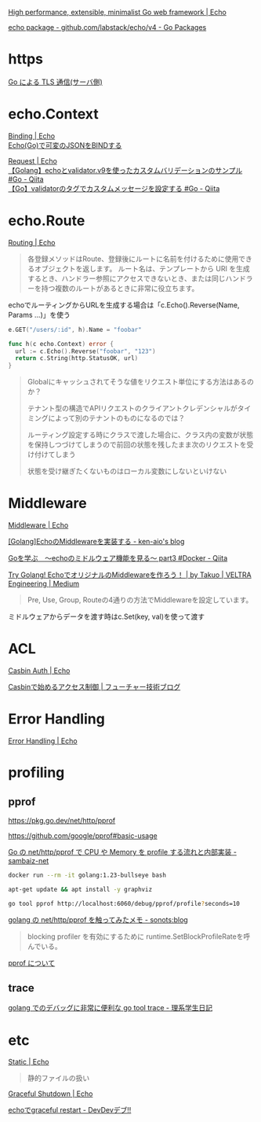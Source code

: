 
[High performance, extensible, minimalist Go web framework | Echo](https://echo.labstack.com/)

[echo package - github.com/labstack/echo/v4 - Go Packages](https://pkg.go.dev/github.com/labstack/echo/v4)

# https

[Go による TLS 通信(サーバ側)](https://zenn.dev/empenguin/articles/5a8a8d827cfb1c)


# echo.Context

[Binding | Echo](https://echo.labstack.com/docs/binding)  
[Echo(Go)で可変のJSONをBINDする](https://zenn.dev/kaikusakari/articles/becace7d43abb5)  

[Request | Echo](https://echo.labstack.com/docs/request#validate-data)  
[【Golang】echoとvalidator.v9を使ったカスタムバリデーションのサンプル #Go - Qiita](https://qiita.com/nanamen/items/c824a2c8f2e1767f90f8)  
[【Go】validatorのタグでカスタムメッセージを設定する #Go - Qiita](https://qiita.com/yudai2929/items/a0b0213b3f8b0a459f44)  


# echo.Route

[Routing | Echo](https://echo.labstack.com/docs/routing)

> 各登録メソッドはRoute、登録後にルートに名前を付けるために使用できるオブジェクトを返します。
> ルート名は、テンプレートから URI を生成するとき、ハンドラー参照にアクセスできないとき、または同じハンドラーを持つ複数のルートがあるときに非常に役立ちます。


echoでルーティングからURLを生成する場合は「c.Echo().Reverse(Name, Params ...)」を使う

```go
e.GET("/users/:id", h).Name = "foobar"

func h(c echo.Context) error {
  url := c.Echo().Reverse("foobar", "123")
  return c.String(http.StatusOK, url)
}
```

> Globalにキャッシュされてそうな値をリクエスト単位にする方法はあるのか？
> 
> テナント型の構造でAPIリクエストのクライアントクレデンシャルがタイミングによって別のテナントのものになるのでは？
> 
> 
> ルーティング設定する時にクラスで渡した場合に、クラス内の変数が状態を保持しつづけてしまうので前回の状態を残したまま次のリクエストを受け付けてしまう
> 
> 状態を受け継ぎたくないものはローカル変数にしないといけない


# Middleware

[Middleware | Echo](https://echo.labstack.com/docs/cookbook/middleware)  

[[Golang]EchoのMiddlewareを実装する - ken-aio's blog](https://ken-aio.github.io/post/2019/02/06/golang-echo-middleware/)  

[Goを学ぶ　～echoのミドルウェア機能を見る～ part3 #Docker - Qiita](https://qiita.com/dsricekun/items/81d6bf78ea5b3ba7c418)  

[Try Golang! EchoでオリジナルのMiddlewareを作ろう！ | by Takuo | VELTRA Engineering | Medium](https://medium.com/veltra-engineering/echo-middleware-in-golang-90e1d301eb27)  
> Pre, Use, Group, Routeの4通りの方法でMiddlewareを設定しています。


ミドルウェアからデータを渡す時はc.Set(key, val)を使って渡す

# ACL

[Casbin Auth | Echo](https://echo.labstack.com/docs/middleware/casbin-auth)  

[Casbinで始めるアクセス制御 | フューチャー技術ブログ](https://future-architect.github.io/articles/20221004a/)  

# Error Handling

[Error Handling | Echo](https://echo.labstack.com/docs/error-handling)

# profiling

## pprof

https://pkg.go.dev/net/http/pprof

https://github.com/google/pprof#basic-usage

[Go の net/http/pprof で CPU や Memory を profile する流れと内部実装 - sambaiz-net](https://www.sambaiz.net/article/238/)

```sh
docker run --rm -it golang:1.23-bullseye bash

apt-get update && apt install -y graphviz

go tool pprof http://localhost:6060/debug/pprof/profile?seconds=10
```

[golang の net/http/pprof を触ってみたメモ - sonots:blog](https://sonots.livedoor.blog/archives/39879160.html)  
> blocking profiler を有効にするために runtime.SetBlockProfileRateを呼んでいる。

[pprof について](https://zenn.dev/muroon/articles/adf577f563c806)

## trace

[golang でのデバッグに非常に便利な go tool trace - 理系学生日記](https://kiririmode.hatenablog.jp/entry/20190506/1557097529)  


# etc

[Static | Echo](https://echo.labstack.com/docs/middleware/static)  
> 静的ファイルの扱い

[Graceful Shutdown | Echo](https://echo.labstack.com/docs/cookbook/graceful-shutdown)  

[echoでgraceful restart - DevDevデブ!!](https://stk132.hatenablog.com/entry/2017/09/26/022021)  


